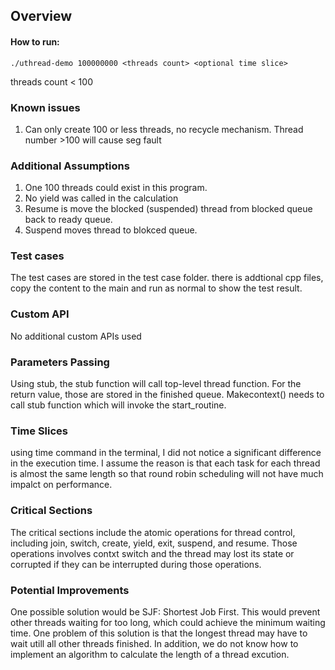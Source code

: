 ## Overview
#### How to run:
```
./uthread-demo 100000000 <threads count> <optional time slice>
```
threads count < 100

### Known issues
1. Can only create 100 or less threads, no recycle mechanism. Thread number >100 will cause seg fault


### Additional Assumptions
1. One 100 threads could exist in this program.
2. No yield was called in the calculation
3. Resume is move the blocked (suspended) thread from blocked queue back to ready queue.
4. Suspend moves thread to blokced queue.

### Test cases
The test cases are stored in the test case folder.
there is addtional cpp files, copy the content to the main and run as normal to show the test result.

### Custom API
No additional custom APIs used

### Parameters Passing
Using stub, the stub function will call top-level thread function. For the return value, those are stored in the finished queue. 
Makecontext() needs to call stub function which will invoke the start_routine.

### Time Slices
using time command in the terminal, I did not notice a significant difference in the execution time. I assume the reason is that each task
for each thread is almost the same length so that round robin scheduling will not have much impalct on performance.

### Critical Sections
The critical sections include the atomic operations for thread control, including join, switch, create, yield, exit, suspend, and resume.
Those operations involves contxt switch and the thread may lost its state or corrupted if they can be interrupted during those operations.

### Potential Improvements
One possible solution would be SJF: Shortest Job First. This would prevent other threads waiting for too long, which could achieve the 
minimum waiting time. One problem of this solution is that the longest thread may have to wait utill all other threads finished. In addition,
we do not know how to implement an algorithm to calculate the length of a thread excution.
